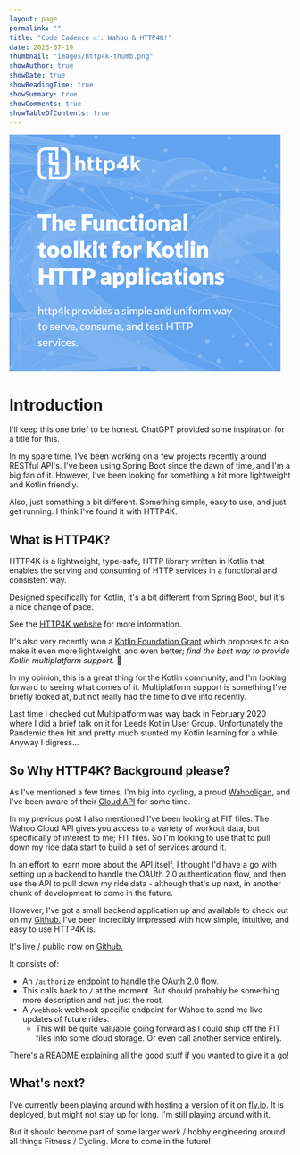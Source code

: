 ```yaml
---
layout: page
permalink: ""
title: "Code Cadence 📈: Wahoo & HTTP4K!"
date: 2023-07-19
thumbnail: "images/http4k-thumb.png"
showAuthor: true
showDate: true
showReadingTime: true
showSummary: true
showComments: true
showTableOfContents: true
---
```


![http4k introduction - states http4k provides a sinmple and uniform way to serve, consumer and test HTTP services](images/http4k.png)

# Introduction 

I'll keep this one brief to be honest. ChatGPT provided some inspiration for a title for this. 

In my spare time, I've been working on a few projects recently around RESTful API's. 
I've been using Spring Boot since the dawn of time, and I'm a big fan of it. However, I've been looking for something a bit more lightweight and Kotlin friendly.

Also, just something a bit different. Something simple, easy to use, and just get running. I think I've found it with HTTP4K.

## What is HTTP4K?

HTTP4K is a lightweight, type-safe, HTTP library written in Kotlin that enables the serving and consuming of HTTP services in a functional and consistent way. 

Designed specifically for Kotlin, it's a bit different from Spring Boot, but it's a nice change of pace.

See the [HTTP4K website](https://www.http4k.org/) for more information.

It's also very recently won a [Kotlin Foundation Grant](https://kotlinfoundation.org/news/grants-program-winners-23/) which proposes to also make it even more lightweight, and
even better; _find the best way to provide Kotlin multiplatform support_. 🤩 

In my opinion, this is a great thing for the Kotlin community, and I'm looking forward to seeing what comes of it. Multiplatform support is something I've briefly looked at, but not really had the time to dive into recently. 

Last time I checked out Multiplatform was way back in February 2020 where I did a brief talk on it for Leeds Kotlin User Group. Unfortunately the Pandemic then hit and pretty much stunted my Kotlin learning for a while. Anyway I digress...

## So Why HTTP4K? Background please?

As I've mentioned a few times, I'm big into cycling, a proud [Wahooligan](https://uk.wahoofitness.com/), and I've been aware of their [Cloud API](https://developers.wahooligan.com/cloud) for some time.

In my previous post I also mentioned I've been looking at FIT files. 
The Wahoo Cloud API gives you access to a variety of workout data, but specifically of interest to me; FIT files. 
So I'm looking to use that to pull down my ride data start to build a set of services around it.

In an effort to learn more about the API itself, I thought I'd have a go with setting up a backend to handle the OAUth 2.0 authentication flow, and then use the API to pull down my ride data - although that's up next, in another chunk of development to come in the future.

However, I've got a small backend application up and available to check out on my [Github.](https://github.com/james-millner/kotlin-wahoo-cloud-api) I've been incredibly impressed with how simple, intuitive, and easy to use HTTP4K is. 

It's live / public now on [Github.](https://github.com/james-millner/kotlin-wahoo-cloud-api)

It consists of:

* An `/authorize` endpoint to handle the OAuth 2.0 flow.
* This calls back to `/` at the moment. But should probably be something more description and not just the root.
* A `/webhook` webhook specific endpoint for Wahoo to send me live updates of future rides. 
  * This will be quite valuable going forward as I could ship off the FIT files into some cloud storage. Or even call another service entirely.

There's a README explaining all the good stuff if you wanted to give it a go!

## What's next?

I've currently been playing around with hosting a version of it on [fly.io](fly.io). It is deployed, but might not stay up for long. I'm still playing around with it.

But it should become part of some larger work / hobby engineering around all things Fitness / Cycling. More to come in the future!
